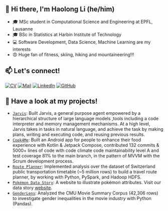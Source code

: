 ## 👋 Hi there, I'm Haolong Li (he/him)

* 🎓 MSc student in Computational Science and Engineering at EPFL, Lausanne
* 🎓 BSc in Statistics at Harbin Institute of Technology 
* 💻 Software Development, Data Science, Machine Learning are my interests
* 😍 Huge fan of fitness, skiing, hiking and mountaineering!!!


## 📫 Let's connect!

[![CV](https://img.shields.io/badge/-CV-yellow)](https://github.com/Tachi-67/Haolli/blob/main/CV_Haolong.pdf)
[![Mail](https://img.shields.io/badge/-Email-blue)](mailto:haolong.li@epfl.ch)
[![LinkedIn](https://img.shields.io/badge/linkedin-%230077B5.svg?logo=linkedin&logoColor=white)](https://www.linkedin.com/in/haolong-li-3b6512256/)
[![GitHub](https://img.shields.io/badge/github-%23121011.svg?logo=github&logoColor=white)](https://www.github.com/Tachi-67)


## 🔨 Have a look at my projects!
* [`Jarvis`](https://huggingface.co/aiflows/JarvisFlowModule): Built Jarvis, a general purpose agent empowered by a hierarchical structure of large language models ,tools including a code interpreter and memory management mechanisms. At a high level, Jarvis takes in tasks in natural language, and achieve the task by making plans, writing and executing code, and reusing previous results.
* [`Cook4Me`](https://github.com/cook4me/android): Built an Android app for people to enhance their food experience with Kotlin & Jetpack Compose, contributed 132 commits & 5000+ lines of code with code climate code maintainability level A and test coverage 81% to the main branch, in the pattern of MVVM with the Scrum development process.
* [`Route Planner`](https://github.com/Tachi-67/Route-Planner): Implemented analysis over the dataset of Switzerland public transportation timetable (~5 million rows) to build a travel route planner, by working with Python, PySpark, and Hadoop HDFS.
* [`Pokémon Data Story`](https://github.com/Tachi-67/pokemon-data-story): A website to illustrate pokémon attributes. Visit our data story [website](https://tachi-67.github.io/pokemon-data-story/).
* [`GenderLens`](https://github.com/epfl-ada/ada-2022-project-alldatapointaccurate): Analyzed the CMU Movie Summary Corpus (42,306 rows) to investigate gender inequalities in the movie industry with Python (Pandas).
